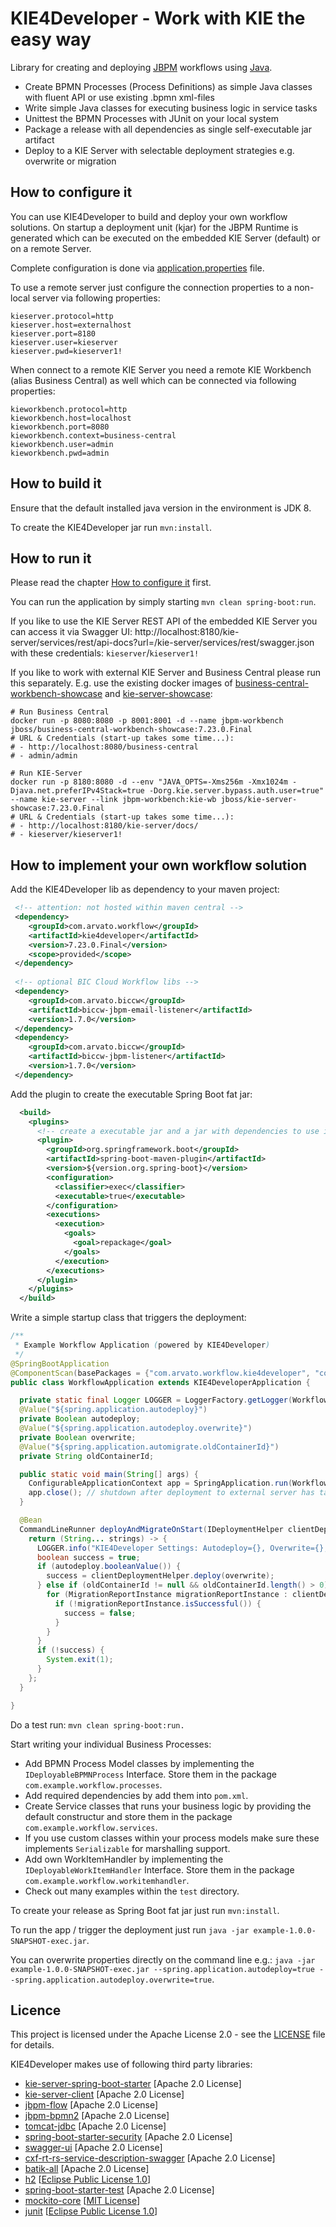 KIE4Developer - Work with KIE the easy way
========================================

Library for creating and deploying [JBPM](https://www.jbpm.org) workflows using [Java](https://java.com).

- Create BPMN Processes (Process Definitions) as simple Java classes with fluent API or use existing .bpmn xml-files
- Write simple Java classes for executing business logic in service tasks
- Unittest the BPMN Processes with JUnit on your local system
- Package a release with all dependencies as single self-executable jar artifact
- Deploy to a KIE Server with selectable deployment strategies e.g. overwrite or migration

How to configure it[](how-to-configure-it)
------------------------------

You can use KIE4Developer to build and deploy your own workflow solutions.
On startup a deployment unit (kjar) for the JBPM Runtime is generated which can be executed on the embedded KIE Server (default) or on a remote Server.

Complete configuration is done via [application.properties](src/main/resources/application.properties) file.

To use a remote server just configure the connection properties to a non-local server via following properties:
```properties
kieserver.protocol=http
kieserver.host=externalhost
kieserver.port=8180
kieserver.user=kieserver
kieserver.pwd=kieserver1!
```

When connect to a remote KIE Server you need a remote KIE Workbench (alias Business Central) as well which can be connected via following properties:
```properties
kieworkbench.protocol=http
kieworkbench.host=localhost
kieworkbench.port=8080
kieworkbench.context=business-central
kieworkbench.user=admin
kieworkbench.pwd=admin
```

How to build it
------------------------------

Ensure that the default installed java version in the environment is JDK 8.

To create the KIE4Developer jar run `mvn:install`.

How to run it
------------------------------

Please read the chapter [How to configure it](#how-to-configure-it) first.

You can run the application by simply starting `mvn clean spring-boot:run`.

If you like to use the KIE Server REST API of the embedded KIE Server you can access it via Swagger UI:
http://localhost:8180/kie-server/services/rest/api-docs?url=/kie-server/services/rest/swagger.json with these credentials: `kieserver`/`kieserver1!`

If you like to work with external KIE Server and Business Central please run this separately.
E.g. use the existing docker images of [business-central-workbench-showcase](https://hub.docker.com/r/jboss/business-central-workbench-showcase) and [kie-server-showcase](https://hub.docker.com/r/jboss/kie-server-showcase):

```shell
# Run Business Central
docker run -p 8080:8080 -p 8001:8001 -d --name jbpm-workbench jboss/business-central-workbench-showcase:7.23.0.Final
# URL & Credentials (start-up takes some time...):
# - http://localhost:8080/business-central
# - admin/admin

# Run KIE-Server
docker run -p 8180:8080 -d --env "JAVA_OPTS=-Xms256m -Xmx1024m -Djava.net.preferIPv4Stack=true -Dorg.kie.server.bypass.auth.user=true" --name kie-server --link jbpm-workbench:kie-wb jboss/kie-server-showcase:7.23.0.Final
# URL & Credentials (start-up takes some time...):
# - http://localhost:8180/kie-server/docs/
# - kieserver/kieserver1!
```

How to implement your own workflow solution
------------------------------

Add the KIE4Developer lib as dependency to your maven project:
```xml
 <!-- attention: not hosted within maven central -->
 <dependency>
    <groupId>com.arvato.workflow</groupId>
    <artifactId>kie4developer</artifactId>
    <version>7.23.0.Final</version>
    <scope>provided</scope>
 </dependency>
 
 <!-- optional BIC Cloud Workflow libs -->
 <dependency>
    <groupId>com.arvato.biccw</groupId>
    <artifactId>biccw-jbpm-email-listener</artifactId>
    <version>1.7.0</version>
 </dependency>
 <dependency>
    <groupId>com.arvato.biccw</groupId>
    <artifactId>biccw-jbpm-listener</artifactId>
    <version>1.7.0</version>
 </dependency>
```

Add the plugin to create the executable Spring Boot fat jar:
```xml
  <build>
    <plugins>
      <!-- create a executable jar and a jar with dependencies to use in child-projects -->
      <plugin>
        <groupId>org.springframework.boot</groupId>
        <artifactId>spring-boot-maven-plugin</artifactId>
        <version>${version.org.spring-boot}</version>
        <configuration>
          <classifier>exec</classifier>
          <executable>true</executable>
        </configuration>
        <executions>
          <execution>
            <goals>
              <goal>repackage</goal>
            </goals>
          </execution>
        </executions>
      </plugin>
    </plugins>
  </build>
```

Write a simple startup class that triggers the deployment:
```java
/**
 * Example Workflow Application (powered by KIE4Developer)
 */
@SpringBootApplication
@ComponentScan(basePackages = {"com.arvato.workflow.kie4developer", "com.arvato.example.workflow"})
public class WorkflowApplication extends KIE4DeveloperApplication {

  private static final Logger LOGGER = LoggerFactory.getLogger(WorkflowApplication.class);
  @Value("${spring.application.autodeploy}")
  private Boolean autodeploy;
  @Value("${spring.application.autodeploy.overwrite}")
  private Boolean overwrite;
  @Value("${spring.application.automigrate.oldContainerId}")
  private String oldContainerId;

  public static void main(String[] args) {
    ConfigurableApplicationContext app = SpringApplication.run(WorkflowApplication.class, args);
    app.close(); // shutdown after deployment to external server has taken place
  }

  @Bean
  CommandLineRunner deployAndMigrateOnStart(IDeploymentHelper clientDeploymentHelper) {
    return (String... strings) -> {
      LOGGER.info("KIE4Developer Settings: Autodeploy={}, Overwrite={}, MigrationContainerId={}", autodeploy, overwrite, oldContainerId);
      boolean success = true;
      if (autodeploy.booleanValue()) {
        success = clientDeploymentHelper.deploy(overwrite);
      } else if (oldContainerId != null && oldContainerId.length() > 0) {
        for (MigrationReportInstance migrationReportInstance : clientDeploymentHelper.deployWithMigration(oldContainerId)) {
          if (!migrationReportInstance.isSuccessful()) {
            success = false;
          }
        }
      }
      if (!success) {
        System.exit(1);
      }
    };
  }

}
```

Do a test run: `mvn clean spring-boot:run.`

Start writing your individual Business Processes:
- Add BPMN Process Model classes by implementing the ```IDeployableBPMNProcess``` Interface. Store them in the package ```com.example.workflow.processes```.
- Add required dependencies by add them into  ```pom.xml```.
- Create Service classes that runs your business logic by providing the default constructur and store them in the package ```com.example.workflow.services```.
- If you use custom classes within your process models make sure these implements ```Serializable``` for marshalling support.
- Add own WorkItemHandler by implementing the ```IDeployableWorkItemHandler``` Interface. Store them in the package ```com.example.workflow.workitemhandler```.
- Check out many examples within the ```test``` directory.

To create your release as Spring Boot fat jar just run `mvn:install`.

To run the app / trigger the deployment just run `java -jar example-1.0.0-SNAPSHOT-exec.jar`.

You can overwrite properties directly on the command line e.g.: `java -jar example-1.0.0-SNAPSHOT-exec.jar --spring.application.autodeploy=true --spring.application.autodeploy.overwrite=true`.

Licence
------------------------------
This project is licensed under the Apache License 2.0 - see the [LICENSE](LICENSE) file for details.

KIE4Developer makes use of following third party libraries:
- [kie-server-spring-boot-starter](https://github.com/kiegroup/droolsjbpm-integration/tree/master/kie-spring-boot/kie-spring-boot-starters/kie-server-spring-boot-starter-jbpm) [Apache 2.0 License]
- [kie-server-client](https://github.com/kiegroup/droolsjbpm-integration/tree/master/kie-server-parent/kie-server-remote/kie-server-client) [Apache 2.0 License]
- [jbpm-flow](https://github.com/kiegroup/jbpm/tree/master/jbpm-flow) [Apache 2.0 License]
- [jbpm-bpmn2](https://github.com/kiegroup/jbpm/tree/master/jbpm-bpmn2) [Apache 2.0 License]
- [tomcat-jdbc](https://github.com/apache/tomcat/tree/main/modules/jdbc-pool) [Apache 2.0 License]
- [spring-boot-starter-security](https://github.com/spring-projects/spring-boot/tree/main/spring-boot-project/spring-boot-starters/spring-boot-starter-security) [Apache 2.0 License]
- [swagger-ui](https://github.com/swagger-api/swagger-ui) [Apache 2.0 License]
- [cxf-rt-rs-service-description-swagger](https://github.com/apache/cxf/tree/master/rt/rs/description-swagger) [Apache 2.0 License]
- [batik-all](https://github.com/apache/xmlgraphics-batik) [Apache 2.0 License]
- [h2](https://github.com/h2database/h2database) [[Eclipse Public License 1.0](https://github.com/h2database/h2database/blob/master/LICENSE.txt#L337)]
- [spring-boot-starter-test](https://github.com/spring-projects/spring-boot/tree/main/spring-boot-project/spring-boot-starters/spring-boot-starter-test) [Apache 2.0 License]
- [mockito-core](https://github.com/mockito/mockito) [[MIT License](https://github.com/mockito/mockito/blob/main/LICENSE)]
- [junit](https://github.com/junit-team/junit4) [[Eclipse Public License 1.0](https://github.com/junit-team/junit4/blob/main/LICENSE-junit.txt)]
